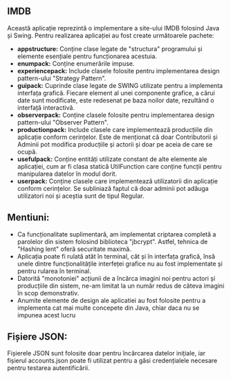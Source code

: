 ## IMDB
Această aplicație reprezintă o implementare a site-ului IMDB folosind Java și Swing. Pentru realizarea aplicației au fost create următoarele pachete:

- **appstructure:** Conține clase legate de "structura" programului și elemente esențiale pentru funcționarea acestuia.
- **enumpack:** Conține enumerările impuse.
- **experiencepack:** Include clasele folosite pentru implementarea design pattern-ului "Strategy Pattern".
- **guipack:** Cuprinde clase legate de SWING utilizate pentru a implementa interfața grafică. Fiecare element al unei componente grafice, a cărui date sunt modificate, este redesenat pe baza noilor date, rezultând o interfață interactivă.
- **observerpack:** Conține clasele folosite pentru implementarea design pattern-ului "Observer Pattern".
- **productionpack:** Include clasele care implementează producțiile din aplicație conform cerințelor. Este de menționat că doar Contributorii și Adminii pot modifica producțiile și actorii și doar pe aceia de care se ocupă.
- **usefulpack:** Conține entități utilizate constant de alte elemente ale aplicației, cum ar fi clasa statică UtilFunction care conține funcții pentru manipularea datelor în modul dorit.
- **userpack:** Conține clasele care implementează utilizatorii din aplicație conform cerințelor. Se subliniază faptul că doar adminii pot adăuga utilizatori noi și aceștia sunt de tipul Regular.

## Mentiuni:
- Ca funcționalitate suplimentară, am implementat criptarea completă a parolelor din sistem folosind biblioteca "jbcrypt". Astfel, tehnica de "Hashing lent" oferă securitate maximă.
- Aplicația poate fi rulată atât în terminal, cât și în interfața grafică, însă unele dintre funcționalitățile interfeței grafice nu au fost implementate și pentru rularea în terminal.
- Datorită "monotoniei" acțiunii de a încărca imagini noi pentru actori și producțiile din sistem, ne-am limitat la un număr redus de câteva imagini în scop demonstrativ.
- Anumite elemente de design ale aplicatiei au fost folosite pentru a implementa cat mai multe concepete din Java, chiar daca nu se impunea acest lucru

## Fișiere JSON:
Fișierele JSON sunt folosite doar pentru încărcarea datelor inițiale, iar fișierul accounts.json poate fi utilizat pentru a găsi credențialele necesare pentru testarea autentificării.
